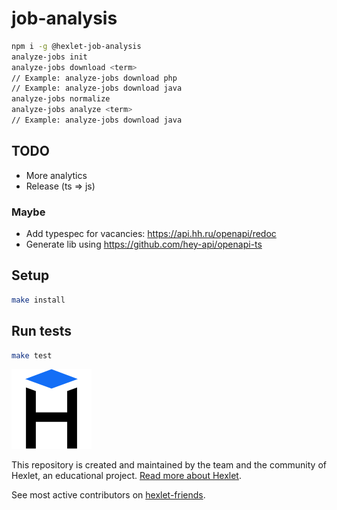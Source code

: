 # job-analysis

```bash
npm i -g @hexlet-job-analysis
analyze-jobs init
analyze-jobs download <term>
// Example: analyze-jobs download php
// Example: analyze-jobs download java
analyze-jobs normalize
analyze-jobs analyze <term>
// Example: analyze-jobs download java
```

## TODO

- More analytics
- Release (ts => js)

### Maybe

- Add typespec for vacancies: <https://api.hh.ru/openapi/redoc>
- Generate lib using <https://github.com/hey-api/openapi-ts>

## Setup

```bash
make install
```

## Run tests

```bash
make test
```

[![Hexlet Ltd. logo](https://raw.githubusercontent.com/Hexlet/assets/master/images/hexlet_logo128.png)](https://hexlet.io/?utm_source=github&utm_medium=link&utm_campaign=nodejs-package)

This repository is created and maintained by the team and the community of Hexlet, an educational project. [Read more about Hexlet](https://hexlet.io/?utm_source=github&utm_medium=link&utm_campaign=nodejs-package).

See most active contributors on [hexlet-friends](https://friends.hexlet.io/).
